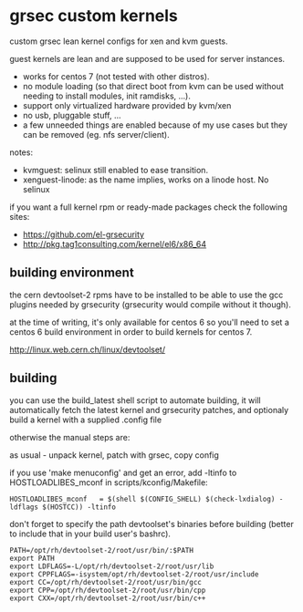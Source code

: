grsec custom kernels
====================

custom grsec lean kernel configs for xen and kvm guests.

guest kernels are lean and are supposed to be used for server instances.
- works for centos 7 (not tested with other distros).
- no module loading (so that direct boot from kvm can be used without needing to install modules, init ramdisks, ...).
- support only virtualized hardware provided by kvm/xen
- no usb, pluggable stuff, ...
- a few unneeded things are enabled because of my use cases but they can be removed (eg. nfs server/client).

notes:
- kvmguest: selinux still enabled to ease transition.
- xenguest-linode: as the name implies, works on a linode host. No selinux

if you want a full kernel rpm or ready-made packages check the following sites:

- https://github.com/el-grsecurity
- http://pkg.tag1consulting.com/kernel/el6/x86_64 


building environment
--------------------

the cern devtoolset-2 rpms have to be installed to be able to use the gcc plugins needed by grsecurity (grsecurity would compile without it though).

at the time of writing, it's only available for centos 6 so you'll need to set a centos 6 build environment in order to build kernels for centos 7.

http://linux.web.cern.ch/linux/devtoolset/


building
--------

you can use the build_latest shell script to automate building, it will automatically fetch the latest kernel and grsecurity patches, and optionaly build a kernel with a supplied .config file

otherwise the manual steps are:

as usual - unpack kernel, patch with grsec, copy config

if you use 'make menuconfig' and get an error, add -ltinfo to HOSTLOADLIBES_mconf in scripts/kconfig/Makefile:

	HOSTLOADLIBES_mconf   = $(shell $(CONFIG_SHELL) $(check-lxdialog) -ldflags $(HOSTCC)) -ltinfo

don't forget to specify the path devtoolset's binaries before building (better to include that in your build user's bashrc).

	PATH=/opt/rh/devtoolset-2/root/usr/bin/:$PATH
	export PATH
	export LDFLAGS=-L/opt/rh/devtoolset-2/root/usr/lib
	export CPPFLAGS=-isystem/opt/rh/devtoolset-2/root/usr/include
	export CC=/opt/rh/devtoolset-2/root/usr/bin/gcc
	export CPP=/opt/rh/devtoolset-2/root/usr/bin/cpp
	export CXX=/opt/rh/devtoolset-2/root/usr/bin/c++

